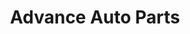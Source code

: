 ---
title: "Advance Auto Parts"
url: /houston/advance-auto-parts-hempstead-road/
shop: car parts
---